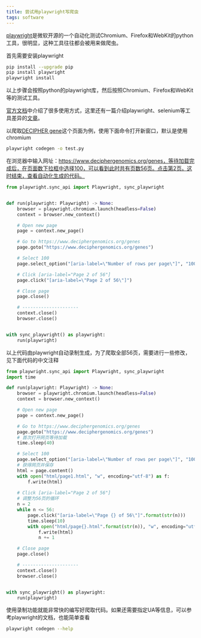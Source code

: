 ```yaml
---
title: 尝试用playwright写爬虫
tags: software
---
```


[playwright](https://github.com/microsoft/playwright-python)是微软开源的一个自动化测试Chromium、Firefox和WebKit的python工具，很明显，这种工具往往都会被用来做爬虫。



首先需要安装playwright

```bash
pip install --upgrade pip
pip install playwright
playwright install
```

以上步骤会按照python的playwright库，然后按照Chromium、Firefox和WebKit等的测试工具。

[官方文档](https://playwright.dev/python/docs/intro)中介绍了很多使用方式，这里还有一篇介绍playwright、selenium等工具差异的[文章](https://www.testim.io/blog/puppeteer-selenium-playwright-cypress-how-to-choose/)。



以爬取[DECIPHER gene](https://www.deciphergenomics.org/genes)这个页面为例，使用下面命令打开新窗口，默认是使用chromium

```bash
playwright codegen -o test.py
```



在浏览器中输入网址：https://www.deciphergenomics.org/genes，等待加载完成后，在页面数下拉框中选择100，可以看到此时共有页数56页。点击第2页。这时结束，查看自动化生成的代码。

```python
from playwright.sync_api import Playwright, sync_playwright


def run(playwright: Playwright) -> None:
    browser = playwright.chromium.launch(headless=False)
    context = browser.new_context()

    # Open new page
    page = context.new_page()

    # Go to https://www.deciphergenomics.org/genes
    page.goto("https://www.deciphergenomics.org/genes")

    # Select 100
    page.select_option("[aria-label=\"Number of rows per page\"]", "100")

    # Click [aria-label="Page 2 of 56"]
    page.click("[aria-label=\"Page 2 of 56\"]")

    # Close page
    page.close()

    # ---------------------
    context.close()
    browser.close()


with sync_playwright() as playwright:
    run(playwright)
```



以上代码由playwright自动录制生成，为了爬取全部56页，需要进行一些修改，见下面代码的中文注释

```python
from playwright.sync_api import Playwright, sync_playwright
import time

def run(playwright: Playwright) -> None:
    browser = playwright.chromium.launch(headless=False)
    context = browser.new_context()

    # Open new page
    page = context.new_page()

    # Go to https://www.deciphergenomics.org/genes
    page.goto("https://www.deciphergenomics.org/genes")
    # 首次打开网页等待加载
    time.sleep(40)

    # Select 100
    page.select_option("[aria-label=\"Number of rows per page\"]", "100")
    # 获得网页并保存
    html = page.content()
    with open("html/page1.html", "w", encoding="utf-8") as f:
        f.write(html)
    
    # Click [aria-label="Page 2 of 56"]
    # 调整为56页的循环
    n = 2
    while n <= 56:
        page.click("[aria-label=\"Page {} of 56\"]".format(str(n)))
        time.sleep(10)
        with open("html/page{}.html".format(str(n)), "w", encoding="utf-8") as f:
            f.write(html)
            n += 1

    # Close page
    page.close()

    # ---------------------
    context.close()
    browser.close()


with sync_playwright() as playwright:
    run(playwright)
```



使用录制功能就能非常快的编写好爬取代码。如果还需要指定UA等信息，可以参考playwright的文档，也能简单查看

```bash
playwright codegen --help
```

